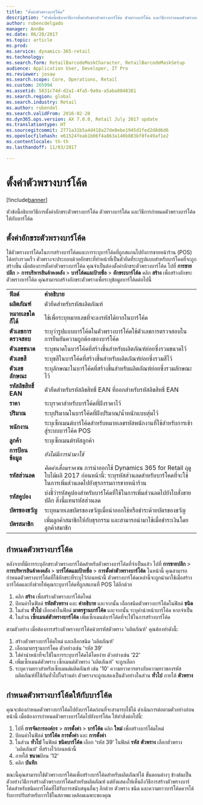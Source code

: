 ```yaml
---
title: "ตั้งค่าตัวพรางบาร์โค้ด"
description: "หัวข้อนี้อธิบายวิธีการตั้งค่าอักขระตัวพรางบาร์โค้ด ตัวพรางบาร์โค้ด และวิธีการกำหนดตัวพรางบาร์โค้ดให้กับบาร์โค้ด"
author: rubencdelgado
manager: AnnBe
ms.date: 06/20/2017
ms.topic: article
ms.prod: 
ms.service: dynamics-365-retail
ms.technology: 
ms.search.form: RetailBarcodeMaskCharacter, RetailBarcodeMaskSetup
audience: Application User, Developer, IT Pro
ms.reviewer: josaw
ms.search.scope: Core, Operations, Retail
ms.custom: 265994
ms.assetid: 5831c74d-d2a1-4fa5-9a9a-a5aba8848381
ms.search.region: global
ms.search.industry: Retail
ms.author: rubendel
ms.search.validFrom: 2016-02-28
ms.dyn365.ops.version: AX 7.0.0, Retail July 2017 update
ms.translationtype: HT
ms.sourcegitcommit: 2771a31b5a4d418a27de0ebe1945d1fed2d8d6d6
ms.openlocfilehash: e61524feab1b06f4a863a140b883bf8fe49af1e2
ms.contentlocale: th-th
ms.lasthandoff: 11/03/2017

---
```


# <a name="set-up-bar-code-masks"></a>ตั้งค่าตัวพรางบาร์โค้ด

[!include[banner](includes/banner.md)]


หัวข้อนี้อธิบายวิธีการตั้งค่าอักขระตัวพรางบาร์โค้ด ตัวพรางบาร์โค้ด และวิธีการกำหนดตัวพรางบาร์โค้ดให้กับบาร์โค้ด

<a name="set-up-bar-code-mask-characters"></a>ตั้งค่าอักขระตัวพรางบาร์โค้ด
-------------------------------

ใช้ตัวพรางบาร์โค้ดในการสร้างบาร์โค้ดและการระบุบาร์โค้ดที่ถูกสแกนไปยังการขายหน้าร้าน (POS) ได้อย่างรวดเร็ว ตัวพรางจะประกอบด้วยอักขระที่ทำหน้าที่เป็นตัวยึดที่ระบุรูปแบบสำหรับบาร์โคดที่จะถูกสร้างขึ้น เมื่อต้องการตั้งค่าตัวพรางบาร์โค้ด คุณจำเป็นต้องตั้งค่าอักขระตัวพรางบาร์โค้ด ไปที่ **การขายปลีก** &gt; **การบริหารสินค้าคงคลัง** &gt; **บาร์โค้ดและป้ายชื่อ** &gt; **อักขระบาร์โค้ด** คลิก **สร้าง** เพื่อสร้างอักขระตัวพรางบาร์โค้ด คุณสามารถสร้างอักขระตัวพรางเพื่อระบุข้อมูลบาร์โค้ดต่อไปนี้

|                      |                                                                                                                 |
|----------------------|-----------------------------------------------------------------------------------------------------------------|
| **ฟิลด์**            | **คำอธิบาย**                                                                                                 |
| **ผลิตภัณฑ์**          | ตัวยึดสำหรับรหัสผลิตภัณฑ์                                                                                     |
| **หมายเลขใดก็ได้**       | ใช้เพื่อระบุหมายเลขที่จะลงรหัสได้ยากในบาร์โค้ด                                                  |
| **ตัวเลขการตรวจสอบ**      | ระบุว่ารูปแบบบาร์โค้ดในตัวพรางบาร์โค้ดใช้ตัวเลขการตรวจสอบในการยืนยันความถูกต้องของบาร์โค้ด |
| **ตัวเลขขนาด**       | ระบุขนาดในบาร์โค้ดที่สร้างขึ้นสำหรับผลิตภัณฑ์ย่อยซึ่งรวมขนาดไว้                                 |
| **ตัวเลขสี**      | ระบุขสีในบาร์โค้ดที่สร้างขึ้นสำหรับผลิตภัณฑ์ย่อยซึ่งรวมสีไว้                               |
| **ตัวเลขลักษณะ**      | ระบุลักษณะในบาร์โค้ดที่สร้างขึ้นสำหรับผลิตภัณฑ์ย่อยซึ่งรวมลักษณะไว้                             |
| **รหัสลิขสิทธิ์ EAN** | ตัวยึดสำหรับรหัสลิขสิทธิ์ EAN ที่ออกสำหรับรหัสลิขสิทธิ์ EAN                                                       |
| **ราคา**            | ระบุราคาสำหรับบาร์โค้ดที่ฝังราคาไว้                                                                   |
| **ปริมาณ**         | ระบุปริมาณในบาร์โค้ดที่ฝังปริมาณ/น้ำหนักแบบสุ่มไว้                                                |
| **พนักงาน**         | ระบุเซ็กเมนต์บาร์โค้ดสำหรับหมายเลขรหัสพนักงานที่ใช้สำหรับการเข้าสู่ระบบบาร์โค้ด POS                                  |
| **ลูกค้า**         | ระบุเซ็กเมนต์รหัสลูกค้า                                                                                  |
| **การป้อนข้อมูล**       | *ยังไม่มีการนำมาใช้*                                                                                          |
| **รหัสส่วนลด**    | *คิดค่าเสื่อมราคา*ณ การนำออกใช้ Dynamics 365 for Retail ฤดูใบไม้ผลิ 2017 ก่อนหน้านี้: ระบุรหัสส่วนลดสำหรับบาร์โคดที่จะใช้ในการเพิ่มส่วนลดไปยังธุรกรรมการขายหน้าร้าน                                                                   |
| **รหัสคูปอง**      | บ่งชี้ว่ารหัสคูปองสำหรับบาร์โค้ดที่ใช้ในการเพิ่มส่วนลดไปยังใบสั่งขายปลีก สิ่งนี้แทนรหัสส่วนลด     |
| **บัตรของขวัญ**        | ระบุหมายเลขบัตรของขวัญเมื่อนำออกใช้หรือชำระด้วยบัตรของขวัญ                                               |
| **บัตรสมาชิก**     | เพิ่มลูกค้าสมาชิกให้กับธุรกรรม และสามารถนำมาใช้เมื่อชำระเงินโดยลูกค้าสมาชิก                             |

## <a name="define-bar-code-masks"></a>กำหนดตัวพรางบาร์โค้ด
หลังจากที่มีการระบุอักขระตัวพรางบาร์โค้ดสำหรับตัวพรางบาร์โค้ดที่จำเป็นแล้ว ไปที่ **การขายปลีก** &gt; **การบริหารสินค้าคงคลัง** &gt; **บาร์โค้ดและป้ายชื่อ** &gt; **การตั้งค่าตัวพรางบาร์โค้ด** ในหน้านี้ คุณสามารถกำหนดตัวพรางบาร์โค้ดที่ใช้อักขระที่ระบุไว้ก่อนหน้านี้ ตัวพรางบาร์โค้ดเหล่านี้จะถูกนำมาใช้เมื่อสร้างบาร์โค้ดและยังช่วยให้คุณระบุบาร์โค้ดที่ถูกสแกนที่ POS ได้อีกด้วย

1.  คลิก **สร้าง** เพื่อสร้างตัวพรางบาร์โค้ดใหม่
2.  ป้อนค่าในฟิลด์ **รหัสตัวพราง** และ **คำอธิบาย** และจากนั้น เลือกชนิดตัวพรางบาร์โค้ดในฟิลด์ **ชนิด**
3.  ในส่วน **ทั่วไป** เลือกค่าในฟิลด์ **มาตรฐานบาร์โค้ด** และจากนั้น ระบุคำนำหน้าบาร์โค้ด หากจำเป็น
4.  ในส่วน **เซ็กเมนต์ตัวพรางบาร์โค้ด** เพิ่มเซ็กเมนต์บาร์โค้ดที่จะใช้ในการสร้างบาร์โค้ด

ตามตัวอย่าง เมื่อต้องการสร้างตัวพรางบาร์โค้ดด้วยรหัสตัวพราง 'ผลิตภัณฑ์' คุณต้องทำดังนี้:

1.  สร้างตัวพรางบาร์โค้ดใหม่ และเลือกชนิด 'ผลิตภัณฑ์'
2.  เลือกมาตรฐานบาร์โคด ตัวอย่างเช่น 'รหัส 39'
3.  ใส่คำนำหน้าที่จะใช้ในการระบุบาร์โค้ดได้โดยง่าย ตัวอย่างเช่น ‘22’
4.  เพิ่มเซ็กเมนต์ตัวพราง เซ็กเมนต์ตัวพราง 'ผลิตภัณฑ์' จะถูกเลือก
5.  ระบุความยาวสำหรับเซ็กเมนต์ผลิตภัณฑ์ เช่น '10' ความยาวควรตรงกับความยาวของรหัสผลิตภัณฑ์ที่ใช้กันทั่วไปในร้านค้า ตัวพรางจะถูกแสดงเป็นตัวอย่างในส่วน **ทั่วไป** ภายใต้ **ตัวพราง**

## <a name="assign-bar-code-masks-to-bar-codes"></a>กำหนดตัวพรางบาร์โค้ดให้กับบาร์โค้ด
คุณจะต้องกำหนดตัวพรางบาร์โค้ดไปยังบาร์โค้ดก่อนที่จะสามารถใช้ได้ ดำเนินการต่อตามตัวอย่างก่อนหน้านี้ เมื่อต้องการกำหนดตัวพรางบาร์โค้ดไปยังบาร์โค้ด ให้ทำสิ่งต่อไปนี้:

1.  ไปที่ **การจัดการองค์กร** &gt; **การตั้งค่า** &gt; **บาร์โค้ด** คลิก **ใหม่** เพื่อสร้างบาร์โค้ดใหม่
2.  ป้อนค่าในฟิลด์ **บาร์โค้ด** **การตั้งค่า** และ **การตั้งค่า**
3.  ในส่วน **ทั่วไป** ในฟิลด์ **ชนิดบาร์โค้ด** เลือก ‘รหัส 39’ ในฟิลด์ **รหัส** **ตัวพราง** เลือกตัวพราง 'ผลิตภัณฑ์' ที่สร้างไว้ก่อนหน้านี้
4.  ภายใต้ **ขนาด**ป้อน '12'
5.  คลิก **บันทึก**

ขณะนี้คุณสามารถใช้ตัวพรางบาร์โค้ดเพื่อสร้างบาร์โค้ดสำหรับผลิตภัณฑ์ได้ ขั้นตอนต่างๆ ข้างต้นเป็นตัวอย่างวิธีการสร้างตัวพรางบาร์โค้ดสำหรับผลิตภัณฑ์ แต่ยังแสดงให้เห็นถึงวิธีการสร้างตัวพรางบาร์โค้ดสำหรับชนิดบาร์โค้ดที่ได้รับการสนับสนุนอื่นๆ อีกด้วย ตัวพราง ชนิด และความยาวบาร์โค้ดควรได้รับการปรับสำหรับการใช้ในสภาพแวดล้อมเฉพาะของคุณ




